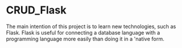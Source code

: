 # CRUD_Flask
The main intention of this project is to learn new technologies, such as Flask. Flask is useful for connecting a database language with a programming language more easily than doing it in a 'native form. 
